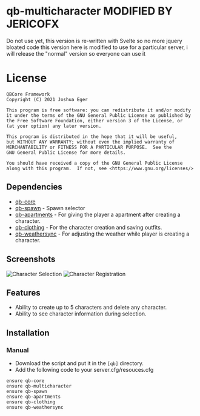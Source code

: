 # qb-multicharacter MODIFIED BY JERICOFX

Do not use yet, this version is re-written with Svelte so no more jquery bloated code this version here is modified to use for a particular server, i will release the "normal" version so everyone can use it





# License

    QBCore Framework
    Copyright (C) 2021 Joshua Eger

    This program is free software: you can redistribute it and/or modify
    it under the terms of the GNU General Public License as published by
    the Free Software Foundation, either version 3 of the License, or
    (at your option) any later version.

    This program is distributed in the hope that it will be useful,
    but WITHOUT ANY WARRANTY; without even the implied warranty of
    MERCHANTABILITY or FITNESS FOR A PARTICULAR PURPOSE.  See the
    GNU General Public License for more details.

    You should have received a copy of the GNU General Public License
    along with this program.  If not, see <https://www.gnu.org/licenses/>

## Dependencies

- [qb-core](https://github.com/qbcore-framework/qb-core)
- [qb-spawn](https://github.com/qbcore-framework/qb-spawn) - Spawn selector
- [qb-apartments](https://github.com/qbcore-framework/qb-apartments) - For giving the player a apartment after creating a character.
- [qb-clothing](https://github.com/qbcore-framework/qb-clothing) - For the character creation and saving outfits.
- [qb-weathersync](https://github.com/qbcore-framework/qb-weathersync) - For adjusting the weather while player is creating a character.

## Screenshots

![Character Selection](https://img001.prntscr.com/file/img001/euHDZC4dShGmysoyyZ8S4w.png) ![Character Registration](https://img001.prntscr.com/file/img001/6PDQ_mGUTsiq33dSikn4YA.png)

## Features

- Ability to create up to 5 characters and delete any character.
- Ability to see character information during selection.

## Installation

### Manual

- Download the script and put it in the `[qb]` directory.
- Add the following code to your server.cfg/resouces.cfg

```
ensure qb-core
ensure qb-multicharacter
ensure qb-spawn
ensure qb-apartments
ensure qb-clothing
ensure qb-weathersync
```
